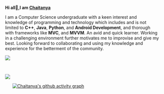 **Hi all👋,I am [Chaitanya](https://www.linkedin.com/in/chaitanya-shrivastava/)**

I am a Computer Science undergraduate with a keen interest and knowledge of programming and technology which includes and is not limited to **C++**, **Java**, **Python**, and **Android Development**, and thorough with frameworks like **MVC**, and **MVVM**. An avid and quick learner. Working in a challenging environment further motivates me to improvise and give my best. Looking forward to collaborating and using my knowledge and experience for the betterment of the community.


  <img align="center" src="https://github-readme-stats.vercel.app/api/top-langs/?username=cs-cse&layout=compact&theme=nightowl" />

  &nbsp;   &nbsp; 
  &nbsp;   &nbsp; 

  <img align="center" src="https://github-readme-stats.vercel.app/api?username=cs-cse&show_icons=true&theme=nightowl" />


&nbsp;   &nbsp;   &nbsp; 
[![Chaitanya's github activity graph](https://activity-graph.herokuapp.com/graph?username=cs-cse&theme=react-dark)](https://github.com/ashutosh00710/github-readme-activity-graph)

